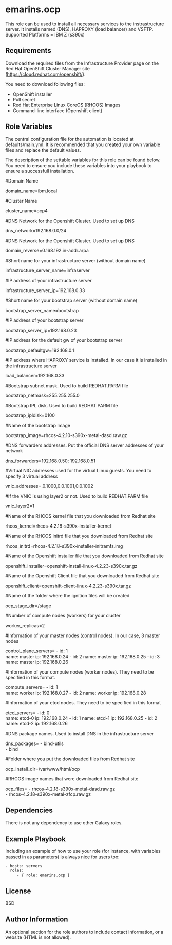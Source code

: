 emarins.ocp
=========

This role can be used to install all necessary services to the instrastructure server.  It installs named (DNS), HAPROXY (load balancer) and VSFTP.
Supported Platforms = IBM Z (s390x)

Requirements
------------

Download the required files from the Infrastructure Provider page on the Red Hat OpenShift Cluster Manager site (https://cloud.redhat.com/openshift/).

You need to download following files:

- OpenShift installer
- Pull secret
- Red Hat Enterprise Linux CoreOS (RHCOS) Images
- Command-line interface (Openshift client)

Role Variables
--------------

The central configuration file for the automation is located at defaults/main.yml. It is recommended that you created your own variable files and replace the default values.

The description of the settable variables for this role can be found below. You need to ensure you include these variables into your playbook to ensure a successfull installation.


#Domain Name

domain_name=ibm.local        

#Cluster Name

cluster_name=ocp4        

#DNS Network for the Openshift Cluster. Used to set up DNS

dns_network=192.168.0.0/24			        

#DNS Network for the Openshift Cluster. Used to set up DNS

domain_reverse=0.168.192.in-addr.arpa			

#Short name for your infrastructure server (without domain name)

infrastructure_server_name=infraserver				

#IP address of your infrastructure server

infrastructure_server_ip=192.168.0.33				

#Short name for your bootstrap server (without domain name)

bootstrap_server_name=bootstrap

#IP address of your bootstrap server

bootstrap_server_ip=192.168.0.23

#IP address for the default gw of your bootstrap server

bootstrap_defaultgw=192.168.0.1

#IP address where HAPROXY service is installed. In our case it is installed in the infrastructure server

load_balancer=192.168.0.33

#Bootstrap subnet mask.  Used to build REDHAT.PARM file

bootstrap_netmask=255.255.255.0	

#Bootstrap IPL disk.  Used to build REDHAT.PARM file

bootstrap_ipldisk=0100	

#Name of the bootstrap Image

bootstrap_image=rhcos-4.2.10-s390x-metal-dasd.raw.gz

#DNS forwarders addresses. Put the official DNS server addresses of your network

dns_forwarders=192.168.0.50; 192.168.0.51

#Virtual NIC addresses used for the virtual Linux guests. You need to specify 3 virtual address

vnic_addresses=.0.1000,0.0.1001,0.0.1002

#If the VNIC is using layer2 or not. Used to build REDHAT.PARM file

vnic_layer2=1		

#Name of the RHCOS kernel file that you downloaded from Redhat site

rhcos_kernel=rhcos-4.2.18-s390x-installer-kernel 	

#Name of the RHCOS initrd file that you downloaded from Redhat site

rhcos_initrd=rhcos-4.2.18-s390x-installer-initramfs.img	

#Name of the Openshift installer file that you downloaded from Redhat site

openshift_installer=openshift-install-linux-4.2.23-s390x.tar.gz

#Name of the Openshift Client file that you downloaded from Redhat site

openshift_client=openshift-client-linux-4.2.23-s390x.tar.gz	

#Name of the folder where the ignition files will be created

ocp_stage_dir=/stage					

#Number of compute nodes (workers) for your cluster

worker_replicas=2		

#Information of your master nodes (control nodes). In our case, 3 master nodes

control_plane_servers=
                - id: 1					
    				  name: master
    				  ip: 192.168.0.24
  				- id: 2
    				  name: master
    				  ip: 192.168.0.25
  				- id: 3
    				  name: master
    				  ip: 192.168.0.26
                      
#Information of your compute nodes (worker nodes).  They need to be specified in this format.

compute_servers=
                - id: 1					
    				  name: worker
    				  ip: 192.168.0.27
  				- id: 2
    				  name: worker
    				  ip: 192.168.0.28
                      
#Information of your etcd nodes.  They need to be specified in this format

etcd_servers=
                - id: 0  				
    				  name: etcd-0 
    				  ip: 192.168.0.24
  				- id: 1
    				  name: etcd-1
    				  ip: 192.168.0.25
  				- id: 2
    				  name: etcd-2
    				  ip: 192.168.0.26
                      
#DNS package names.  Used to install DNS in the infrastructure server

dns_packages=
          - bind-utils				
 				  - bind
                
#Folder where you put the downloaded files from Redhat site

ocp_install_dir=/var/www/html/ocp		

#RHCOS image names that were downloaded from Redhat site

ocp_files=
               - rhcos-4.2.18-s390x-metal-dasd.raw.gz	
               - rhcos-4.2.18-s390x-metal-zfcp.raw.gz


Dependencies
------------

There is not any dependency to use other Galaxy roles.

Example Playbook
----------------

Including an example of how to use your role (for instance, with variables passed in as parameters) is always nice for users too:

    - hosts: servers
      roles:
         - { role: emarins.ocp }

License
-------

BSD

Author Information
------------------

An optional section for the role authors to include contact information, or a website (HTML is not allowed).
